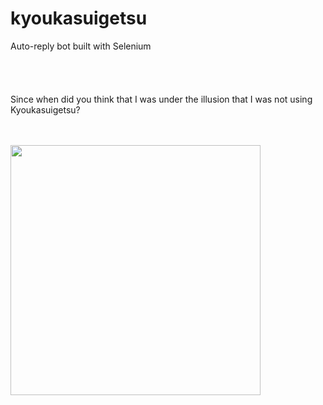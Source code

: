 # kyoukasuigetsu
Auto-reply bot built with Selenium
<br>
<br>
<br>
<br>
<br>
Since when did you think that I was under the illusion that I was not using Kyoukasuigetsu?
<br>
<br>
<br>

<img src="https://user-images.githubusercontent.com/52486487/198404904-d460015b-ac26-46ac-9734-e31d49680779.png" width="400px">
